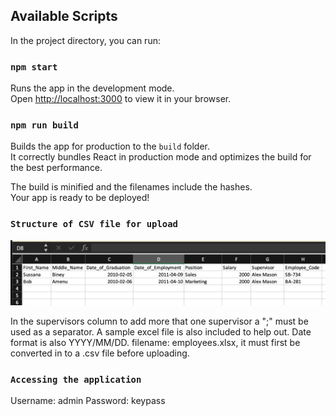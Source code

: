 ## Available Scripts

In the project directory, you can run:

### `npm start`

Runs the app in the development mode.\
Open [http://localhost:3000](http://localhost:3000) to view it in your browser.

### `npm run build`

Builds the app for production to the `build` folder.\
It correctly bundles React in production mode and optimizes the build for the best performance.

The build is minified and the filenames include the hashes.\
Your app is ready to be deployed!

### `Structure of CSV file for upload`

![alt text](sample.png "Structure of CSV file")

In the supervisors column to add more that one supervisor a ";" must be used as a separator. A sample excel file is also included to help out. Date format is also YYYY/MM/DD. filename: employees.xlsx, it must first be converted in to a .csv file before uploading.

### `Accessing the application`

Username: admin
Password: keypass
